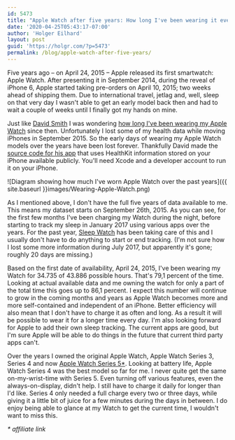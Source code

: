 ```yaml
---
id: 5473
title: "Apple Watch after five years: How long I've been wearing it every day"
date: '2020-04-25T05:43:17-07:00'
author: 'Holger Eilhard'
layout: post
guid: 'https://holgr.com/?p=5473'
permalink: /blog/apple-watch-after-five-years/
---
```


Five years ago – on April 24, 2015 – Apple released its first smartwatch: Apple Watch. After presenting it in September 2014, during the reveal of iPhone 6, Apple started taking pre-orders on April 10, 2015; two weeks ahead of shipping them. Due to international travel, jetlag and, well, sleep on that very day I wasn't able to get an early model back then and had to wait a couple of weeks until I finally got my hands on mine. 
<!--more-->
Just like [David Smith](http://twitter.com/_DavidSmith) I was wondering [how long I've been wearing my Apple Watch](https://david-smith.org/blog/2020/04/25/apple-watch-4-dot-4-years-on-my-wrist/) since then. Unfortunately I lost some of my health data while moving iPhones in September 2015. So the early days of wearing my Apple Watch models over the years have been lost forever. Thankfully David made the [source code for his app](https://github.com/UnderscoreDavidSmith/OnTheWrist) that uses HealthKit information stored on your iPhone available publicly. You'll need Xcode and a developer account to run it on your iPhone.

![Diagram showing how much I've worn Apple Watch over the past years]({{ site.baseurl }}images/Wearing-Apple-Watch.png)

As I mentioned above, I don't have the full five years of data available to me. This means my dataset starts on September 26th, 2015. As you can see, for the first few months I've been charging my Watch during the night, before starting to track my sleep in January 2017 using various apps over the years. For the past year, [Sleep Watch](https://apps.apple.com/app/sleep-watch-by-bodymatter/id1138066420) has been taking care of this and I usually don't have to do anything to start or end tracking. (I'm not sure how I lost some more information during July 2017, but apparently it's gone; roughly 20 days are missing.)

Based on the first date of availability, April 24, 2015, I've been wearing my Watch for 34.735 of 43.886 possible hours. That's 79,1 percent of the time. Looking at actual available data and me owning the watch for only a part of the total time this goes up to 86,1 percent. I expect this number will continue to grow in the coming months and years as Apple Watch becomes more and more self-contained and independent of an iPhone. Better efficiency will also mean that I don't have to charge it as often and long. As a result it will be possible to wear it for a longer time every day. I'm also looking forward for Apple to add their own sleep tracking. The current apps are good, but I'm sure Apple will be able to do things in the future that current third party apps can't.

Over the years I owned the original Apple Watch, Apple Watch Series 3, Series 4 and now [Apple Watch Series 5*](https://www.amazon.com/stores/page/47259FD7-DAA2-4BD0-8CDF-BB87B8981EB6/?tag=holgrcom-20). Looking at battery life, Apple Watch Series 4 was the best model so far for me. I never quite get the same on-my-wrist-time with Series 5. Even turning off various features, even the always-on-display, didn't help. I still have to charge it daily for longer than I'd like. Series 4 only needed a full charge every two or three days, while giving it a little bit of juice for a few minutes during the days in between. I do enjoy being able to glance at my Watch to get the current time, I wouldn't want to miss this.

<em>* affiliate link</em>